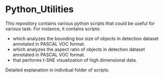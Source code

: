 # Python_Utilities

This repository contains various python scripts that could be useful for various task. For instance, it contains scripts:
- which analyzes the bounding box size of objects in detection dataset annotated in PASCAL VOC format.
- which analyzes the aspect ratio of objects in detection dataset annotated in PASCAL VOC format.
- that performs t-SNE visualization of high dimensional data. 

Detailed explanation in indivdual folder of scripts.
